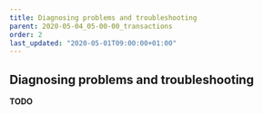```yaml
---
title: Diagnosing problems and troubleshooting
parent: 2020-05-04_05-00-00_transactions
order: 2
last_updated: "2020-05-01T09:00:00+01:00"
---
```

## Diagnosing problems and troubleshooting

__TODO__

